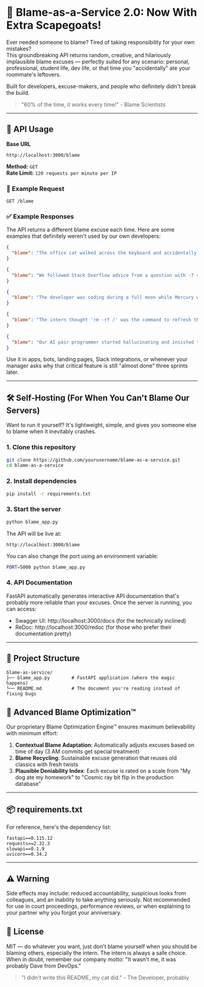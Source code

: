 # 🤷 Blame-as-a-Service 2.0: Now With Extra Scapegoats!

Ever needed someone to blame? Tired of taking responsibility for your own mistakes?  
This groundbreaking API returns random, creative, and hilariously implausible blame excuses — perfectly suited for any scenario: personal, professional, student life, dev life, or that time you "accidentally" ate your roommate's leftovers.

Built for developers, excuse-makers, and people who definitely didn't break the build.

> "60% of the time, it works every time!" - Blame Scientists

---

## 🚀 API Usage

**Base URL**
```
http://localhost:3000/blame
```

**Method:** `GET`  
**Rate Limit:** `120 requests per minute per IP`

### 🔄 Example Request
```http
GET /blame
```

### ✅ Example Responses

The API returns a different blame excuse each time. Here are some examples that definitely weren't used by our own developers:

```json
{
  "blame": "The office cat walked across the keyboard and accidentally deployed to production while simultaneously ordering 13 pizzas to the BOSS's house"
}
```

```json
{
  "blame": "We followed Stack Overflow advice from a question with -7 votes and marked as 'possible duplicate'"
}
```

```json
{
  "blame": "The developer was coding during a full moon while Mercury was in retrograde during a solar eclipse on Thursday the 15th"
}
```

```json
{
  "blame": "The intern thought 'rm -rf /' was the command to refresh the memory"
}
```

```json
{
  "blame": "Our AI pair programmer started hallucinating and insisted that indentations are optional in Python"
}
```

Use it in apps, bots, landing pages, Slack integrations, or whenever your manager asks why that critical feature is still "almost done" three sprints later.

---

## 🛠️ Self-Hosting (For When You Can't Blame Our Servers)

Want to run it yourself? It's lightweight, simple, and gives you someone else to blame when it inevitably crashes.

### 1. Clone this repository
```bash
git clone https://github.com/yourusername/blame-as-a-service.git
cd blame-as-a-service
```

### 2. Install dependencies
```bash
pip install -r requirements.txt
```

### 3. Start the server
```bash
python blame_app.py
```

The API will be live at:
```
http://localhost:3000/blame
```

You can also change the port using an environment variable:
```bash
PORT=5000 python blame_app.py
```

### 4. API Documentation

FastAPI automatically generates interactive API documentation that's probably more reliable than your excuses. Once the server is running, you can access:

- Swagger UI: http://localhost:3000/docs (for the technically inclined)
- ReDoc: http://localhost:3000/redoc (for those who prefer their documentation pretty)

---

## 📁 Project Structure

```
blame-as-service/
├── blame_app.py        # FastAPI application (where the magic happens)
└── README.md           # The document you're reading instead of fixing bugs
```

## 🧠 Advanced Blame Optimization™

Our proprietary Blame Optimization Engine™ ensures maximum believability with minimum effort:

1. **Contextual Blame Adaptation**: Automatically adjusts excuses based on time of day (3 AM commits get special treatment)
2. **Blame Recycling**: Sustainable excuse generation that reuses old classics with fresh twists
3. **Plausible Deniability Index**: Each excuse is rated on a scale from "My dog ate my homework" to "Cosmic ray bit flip in the production database"

---

## 📦 requirements.txt

For reference, here's the dependency list:

```
fastapi==0.115.12
requests==2.32.3
slowapi==0.1.9
uvicorn==0.34.2
```

---

## ⚠️ Warning

Side effects may include: reduced accountability, suspicious looks from colleagues, and an inability to take anything seriously. Not recommended for use in court proceedings, performance reviews, or when explaining to your partner why you forgot your anniversary.

## 📄 License

MIT — do whatever you want, just don't blame yourself when you should be blaming others, especially the intern. The intern is always a safe choice. When in doubt, remember our company motto: "It wasn't me, it was probably Dave from DevOps."

> "I didn't write this README, my cat did." - The Developer, probably

